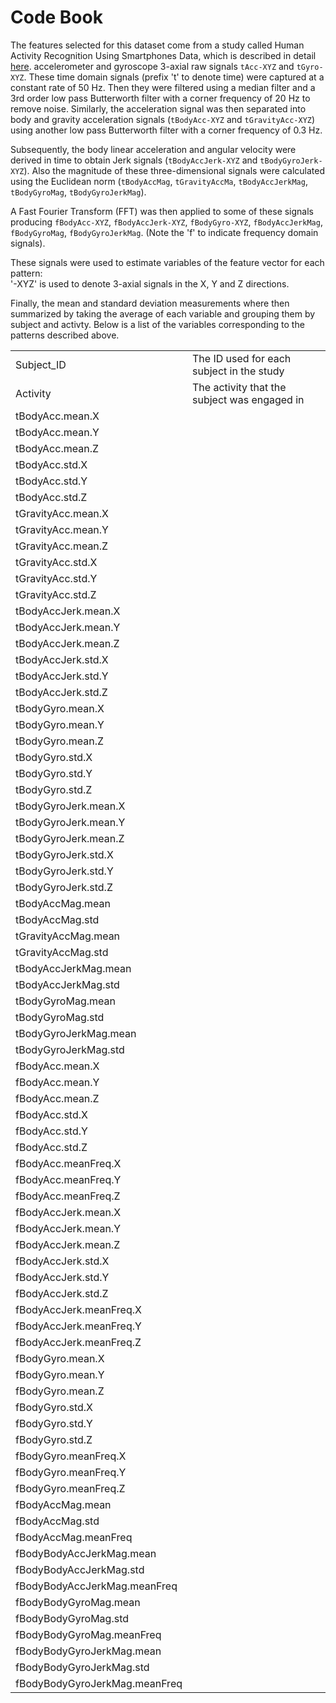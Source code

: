 Code Book
===================

The features selected for this dataset come from a study called Human Activity Recognition Using Smartphones Data, which is described in detail [here](http://archive.ics.uci.edu/ml/datasets/Human+Activity+Recognition+Using+Smartphones). accelerometer and gyroscope 3-axial raw signals `tAcc-XYZ` and `tGyro-XYZ`. These time domain signals (prefix 't' to denote time) were captured at a constant rate of 50 Hz. Then they were filtered using a median filter and a 3rd order low pass Butterworth filter with a corner frequency of 20 Hz to remove noise. Similarly, the acceleration signal was then separated into body and gravity acceleration signals (`tBodyAcc-XYZ` and `tGravityAcc-XYZ`) using another low pass Butterworth filter with a corner frequency of 0.3 Hz. 

Subsequently, the body linear acceleration and angular velocity were derived in time to obtain Jerk signals (`tBodyAccJerk-XYZ` and `tBodyGyroJerk-XYZ`). Also the magnitude of these three-dimensional signals were calculated using the Euclidean norm (`tBodyAccMag`, `tGravityAccMa`, `tBodyAccJerkMag`, `tBodyGyroMag`, `tBodyGyroJerkMag`). 

A Fast Fourier Transform (FFT) was then applied to some of these signals producing `fBodyAcc-XYZ`, `fBodyAccJerk-XYZ`, `fBodyGyro-XYZ`, `fBodyAccJerkMag`, `fBodyGyroMag`, `fBodyGyroJerkMag`. (Note the 'f' to indicate frequency domain signals). 

These signals were used to estimate variables of the feature vector for each pattern:  
'-XYZ' is used to denote 3-axial signals in the X, Y and Z directions.

Finally, the mean and standard deviation measurements where then summarized by taking the average of each variable and grouping them by subject and activty. Below is a list of the variables corresponding to the patterns described above.

<table>
<tr><td>Subject_ID</td><td>The ID used for each subject in the study</td></tr>
<tr><td>Activity</td><td>The activity that the subject was engaged in</td></tr>
<tr><td>tBodyAcc.mean.X</td></tr>
<tr><td>tBodyAcc.mean.Y</td></tr>
<tr><td>tBodyAcc.mean.Z</td></tr>
<tr><td>tBodyAcc.std.X</td></tr>
<tr><td>tBodyAcc.std.Y</td></tr>
<tr><td>tBodyAcc.std.Z</td></tr>
<tr><td>tGravityAcc.mean.X</td></tr>
<tr><td>tGravityAcc.mean.Y</td></tr>
<tr><td>tGravityAcc.mean.Z</td></tr>
<tr><td>tGravityAcc.std.X</td></tr>
<tr><td>tGravityAcc.std.Y</td></tr>
<tr><td>tGravityAcc.std.Z</td></tr>
<tr><td>tBodyAccJerk.mean.X</td></tr>
<tr><td>tBodyAccJerk.mean.Y</td></tr>
<tr><td>tBodyAccJerk.mean.Z</td></tr>
<tr><td>tBodyAccJerk.std.X</td></tr>
<tr><td>tBodyAccJerk.std.Y</td></tr>
<tr><td>tBodyAccJerk.std.Z</td></tr>
<tr><td>tBodyGyro.mean.X</td></tr>
<tr><td>tBodyGyro.mean.Y</td></tr>
<tr><td>tBodyGyro.mean.Z</td></tr>
<tr><td>tBodyGyro.std.X</td></tr>
<tr><td>tBodyGyro.std.Y</td></tr>
<tr><td>tBodyGyro.std.Z</td></tr>
<tr><td>tBodyGyroJerk.mean.X</td></tr>
<tr><td>tBodyGyroJerk.mean.Y</td></tr>
<tr><td>tBodyGyroJerk.mean.Z</td></tr>
<tr><td>tBodyGyroJerk.std.X</td></tr>
<tr><td>tBodyGyroJerk.std.Y</td></tr>
<tr><td>tBodyGyroJerk.std.Z</td></tr>
<tr><td>tBodyAccMag.mean</td></tr>
<tr><td>tBodyAccMag.std</td></tr>
<tr><td>tGravityAccMag.mean</td></tr>
<tr><td>tGravityAccMag.std</td></tr>
<tr><td>tBodyAccJerkMag.mean</td></tr>
<tr><td>tBodyAccJerkMag.std</td></tr>
<tr><td>tBodyGyroMag.mean</td></tr>
<tr><td>tBodyGyroMag.std</td></tr>
<tr><td>tBodyGyroJerkMag.mean</td></tr>
<tr><td>tBodyGyroJerkMag.std</td></tr>
<tr><td>fBodyAcc.mean.X</td></tr>
<tr><td>fBodyAcc.mean.Y</td></tr>
<tr><td>fBodyAcc.mean.Z</td></tr>
<tr><td>fBodyAcc.std.X</td></tr>
<tr><td>fBodyAcc.std.Y</td></tr>
<tr><td>fBodyAcc.std.Z</td></tr>
<tr><td>fBodyAcc.meanFreq.X</td></tr>
<tr><td>fBodyAcc.meanFreq.Y</td></tr></td></tr>
<tr><td>fBodyAcc.meanFreq.Z</td></tr>
<tr><td>fBodyAccJerk.mean.X</td></tr>
<tr><td>fBodyAccJerk.mean.Y</td></tr>
<tr><td>fBodyAccJerk.mean.Z</td></tr>
<tr><td>fBodyAccJerk.std.X</td></tr>
<tr><td>fBodyAccJerk.std.Y</td></tr>
<tr><td>fBodyAccJerk.std.Z</td></tr>
<tr><td>fBodyAccJerk.meanFreq.X</td></tr>
<tr><td>fBodyAccJerk.meanFreq.Y</td></tr>
<tr><td>fBodyAccJerk.meanFreq.Z</td></tr>
<tr><td>fBodyGyro.mean.X</td></tr>
<tr><td>fBodyGyro.mean.Y</td></tr>
<tr><td>fBodyGyro.mean.Z</td></tr>
<tr><td>fBodyGyro.std.X</td></tr>
<tr><td>fBodyGyro.std.Y</td></tr>
<tr><td>fBodyGyro.std.Z</td></tr>
<tr><td>fBodyGyro.meanFreq.X</td></tr>
<tr><td>fBodyGyro.meanFreq.Y</td></tr>
<tr><td>fBodyGyro.meanFreq.Z</td></tr>
<tr><td>fBodyAccMag.mean</td></tr>
<tr><td>fBodyAccMag.std</td></tr>
<tr><td>fBodyAccMag.meanFreq</td></tr>
<tr><td>fBodyBodyAccJerkMag.mean</td></tr>
<tr><td>fBodyBodyAccJerkMag.std</td></tr>
<tr><td>fBodyBodyAccJerkMag.meanFreq</td></tr>
<tr><td>fBodyBodyGyroMag.mean</td></tr>
<tr><td>fBodyBodyGyroMag.std</td></tr>
<tr><td>fBodyBodyGyroMag.meanFreq</td></tr>
<tr><td>fBodyBodyGyroJerkMag.mean</td></tr>
<tr><td>fBodyBodyGyroJerkMag.std</td></tr>
<tr><td>fBodyBodyGyroJerkMag.meanFreq</td></tr>
</table>
